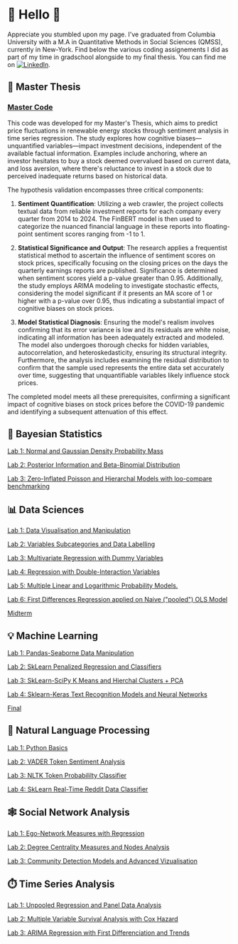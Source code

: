 # 🌴 Hello 🌴
 Appreciate you stumbled upon my page. I've graduated from Columbia University with a M.A in Quantitative Methods in Social Sciences (QMSS), currently in New-York. Find below the various coding assignements I did as part of my time in gradschool alongside to my final thesis. You can find me on [![LinkedIn][3.2]][2]. 


## 📖 Master Thesis

###                     [Master Code](Master%20Thesis)

This code was developed for my Master's Thesis, which aims to predict price fluctuations in renewable energy stocks through sentiment analysis in time series regression. The study explores how cognitive biases—unquantified variables—impact investment decisions, independent of the available factual information. Examples include anchoring, where an investor hesitates to buy a stock deemed overvalued based on current data, and loss aversion, where there's reluctance to invest in a stock due to perceived inadequate returns based on historical data.

The hypothesis validation encompasses three critical components:

1) **Sentiment Quantification**: Utilizing a web crawler, the project collects textual data from reliable investment reports for each company every quarter from 2014 to 2024. The FinBERT model is then used to categorize the nuanced financial language in these reports into floating-point sentiment scores ranging from -1 to 1.

2) **Statistical Significance and Output**: The research applies a frequentist statistical method to ascertain the influence of sentiment scores on stock prices, specifically focusing on the closing prices on the days the quarterly earnings reports are published. Significance is determined when sentiment scores yield a p-value greater than 0.95. Additionally, the study employs ARIMA modeling to investigate stochastic effects, considering the model significant if it presents an MA score of 1 or higher with a p-value over 0.95, thus indicating a substantial impact of cognitive biases on stock prices.

3) **Model Statistical Diagnosis**: Ensuring the model's realism involves confirming that its error variance is low and its residuals are white noise, indicating all information has been adequately extracted and modeled. The model also undergoes thorough checks for hidden variables, autocorrelation, and heteroskedasticity, ensuring its structural integrity. Furthermore, the analysis includes examining the residual distribution to confirm that the sample used represents the entire data set accurately over time, suggesting that unquantifiable variables likely influence stock prices.

The completed model meets all these prerequisites, confirming a significant impact of cognitive biases on stock prices before the COVID-19 pandemic and identifying a subsequent attenuation of this effect.




## 📜 Bayesian Statistics

[Lab 1: Normal and Gaussian Density Probability Mass](Bayesian%20Statistics/Lab%201)

[Lab 2: Posterior Information and Beta-Binomial Distribution](Bayesian%20Statistics/Lab%202)

[Lab 3: Zero-Inflated Poisson and Hierarchal Models with loo-compare benchmarking](Bayesian%20Statistics/Lab%203)




## 📊 Data Sciences 

[Lab 1: Data Visualisation and Manipulation](Data%20Science/Lab%201)

[Lab 2: Variables Subcategories and Data Labelling](Data%20Science/Lab%202)

[Lab 3: Multivariate Regression with Dummy Variables](Data%20Science/Lab%203)

[Lab 4: Regression with Double-Interaction Variables](Data%20Science/Lab%204)

[Lab 5: Multiple Linear and Logarithmic Probability Models.](Data%20Science/Lab%205)

[Lab 6: First Differences Regression applied on Naive ("pooled") OLS Model](Data%20Science/Lab%206)

[Midterm](Data%20Science/Midterm)




## 💡 Machine Learning 

[Lab 1: Pandas-Seaborne Data Manipulation ](Machine%20Learning/lab%201.ipynb)

[Lab 2: SkLearn Penalized Regression and Classifiers ](Machine%20Learning/Lab%202)

[Lab 3: SkLearn-SciPy K Means and Hierchal Clusters + PCA ](Machine%20Learning/Lab%203.ipynb)

[Lab 4: Sklearn-Keras Text Recognition Models and Neural Networks](Machine%20Learning/lab%204.ipynb)

[Final](Machine%20Learning/Final.ipynb)




## 🤖 Natural Language Processing 

[Lab 1: Python Basics](Natural%20Language%20Processing/Lab%201)

[Lab 2: VADER Token Sentiment Analysis](Natural%20Language%20Processing/Lab%202)

[Lab 3: NLTK Token Probabililty Classifier](Natural%20Language%20Processing/Lab%203)

[Lab 4: SkLearn Real-Time Reddit Data Classifier](Natural%20Language%20Processing/Lab%204)


## 🕸️ Social Network Analysis

[Lab 1: Ego-Network Measures with Regression](Social%20Network%20Analysis/Lab%201)

[Lab 2: Degree Centrality Measures and Nodes Analysis](Social%20Network%20Analysis/Lab%202)

[Lab 3: Community Detection Models and Advanced Vizualisation](Social%20Network%20Analysis/Lab%203)


## ⏱️ Time Series Analysis 

[Lab 1: Unpooled Regression and Panel Data Analysis](https://github.com/Raeus1901/QMSS/blob/721043e9eb1d4b8ee75f368c9c2a451d762a2ed9/Time%20Series%20Analysis%20/Lab%201)

[Lab 2: Multiple Variable Survival Analysis with Cox Hazard](https://github.com/Raeus1901/QMSS/blob/4f8d3114fd35298bf884c8ac945140e46e28ee71/Time%20Series%20Analysis%20/Lab%202)

[Lab 3: ARIMA Regression with First Differenciation and Trends](https://github.com/Raeus1901/QMSS/blob/4f8d3114fd35298bf884c8ac945140e46e28ee71/Time%20Series%20Analysis%20/Lab%203)








[3.2]: https://raw.githubusercontent.com/MartinHeinz/MartinHeinz/master/linkedin-3-16.png (LinkedIn icon without padding)
[2]: https://www.linkedin.com/in/jean-treves-bbaa91257
